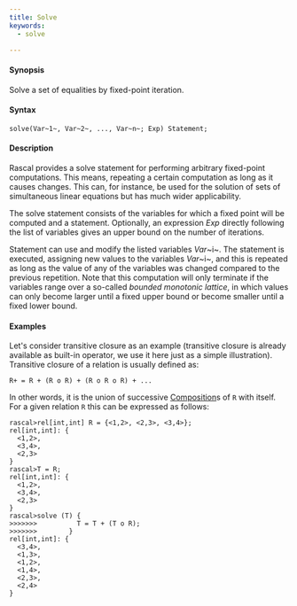 ```yaml
---
title: Solve
keywords:
  - solve

---
```


#### Synopsis

Solve a set of equalities by fixed-point iteration.

#### Syntax

`solve(Var~1~, Var~2~, ..., Var~n~; Exp) Statement;`

#### Description

Rascal provides a solve statement for performing arbitrary fixed-point computations. This means, repeating a certain computation as long as it causes changes. This can, for instance, be used for the solution of sets of simultaneous 
linear equations but has much wider applicability.

The solve statement consists of the variables for which a fixed point will be computed and a statement. 
Optionally, an expression _Exp_ directly following the list of variables gives an upper bound on the number of iterations.

Statement can use and modify the listed variables _Var_~i~. 
The statement is executed, assigning new values to the variables _Var_~i~, and this is repeated as long as the value 
of any of the variables was changed compared to the previous repetition. 
Note that this computation will only terminate if the variables range over a so-called _bounded monotonic lattice_,
in which values can only become larger until a fixed upper bound or become smaller until a fixed lower bound.

#### Examples

Let's consider transitive closure as an example (transitive closure is already available as built-in operator, 
we use it here just as a simple illustration). Transitive closure of a relation is usually defined as:
```rascal
R+ = R + (R o R) + (R o R o R) + ...
```
In other words, it is the union of successive [Composition](../../../Rascal/Expressions/Values/Relation/Composition/)s of `R` with itself. 
For a given relation `R` this can be expressed as follows:

```rascal-shell 
rascal>rel[int,int] R = {<1,2>, <2,3>, <3,4>};
rel[int,int]: {
  <1,2>,
  <3,4>,
  <2,3>
}
rascal>T = R;
rel[int,int]: {
  <1,2>,
  <3,4>,
  <2,3>
}
rascal>solve (T) {
>>>>>>>          T = T + (T o R);
>>>>>>>        }
rel[int,int]: {
  <3,4>,
  <1,3>,
  <1,2>,
  <1,4>,
  <2,3>,
  <2,4>
}
```


